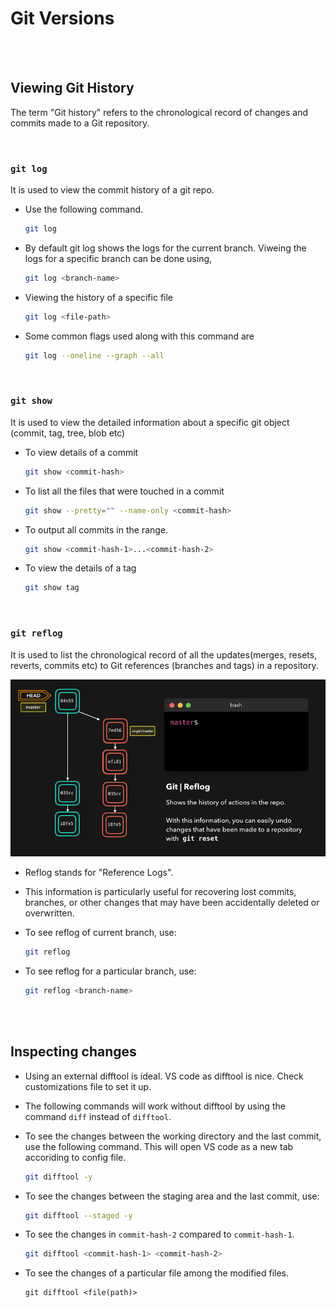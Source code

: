 # Git Versions

<br>
<br>

## Viewing Git History

The term "Git history" refers to the chronological record of changes and commits made to a Git repository.

<br>

### `git log`

It is used to view the commit history of a git repo.

- Use the following command.

  ```bash
  git log
  ```

* By default git log shows the logs for the current branch. Viweing the logs for a specific branch can be done using,

  ```bash
  git log <branch-name>
  ```

* Viewing the history of a specific file

  ```bash
  git log <file-path>
  ```

* Some common flags used along with this command are

  ```bash
  git log --oneline --graph --all
  ```

<br>

### `git show`

It is used to view the detailed information about a specific git object (commit, tag, tree, blob etc)

- To view details of a commit

  ```bash
  git show <commit-hash>
  ```

- To list all the files that were touched in a commit

  ```bash
  git show --pretty="" --name-only <commit-hash>
  ```

- To output all commits in the range.

  ```bash
  git show <commit-hash-1>...<commit-hash-2>
  ```

- To view the details of a tag

  ```bash
  git show tag
  ```

<br>

### `git reflog`

It is used to list the chronological record of all the updates(merges, resets, reverts, commits etc) to Git references (branches and tags) in a repository.

![reflog](./_assets/reflog.gif)

- Reflog stands for "Reference Logs".
- This information is particularly useful for recovering lost commits, branches, or other changes that may have been accidentally deleted or overwritten.

- To see reflog of current branch, use:

  ```bash
  git reflog
  ```

- To see reflog for a particular branch, use:

  ```bash
  git reflog <branch-name>
  ```

<br>
<br>

## Inspecting changes

- Using an external difftool is ideal. VS code as difftool is nice. Check customizations file to set it up.
- The following commands will work without difftool by using the command `diff` instead of `difftool`.

- To see the changes between the working directory and the last commit, use the following command. This will open VS code as a new tab accoriding to config file.

  ```bash
  git difftool -y
  ```

- To see the changes between the staging area and the last commit, use:

  ```bash
  git difftool --staged -y
  ```

- To see the changes in `commit-hash-2` compared to `commit-hash-1`.

  ```bash
  git difftool <commit-hash-1> <commit-hash-2>
  ```

- To see the changes of a particular file among the modified files.

  ```
  git difftool <file(path)>
  ```

<br>
<br>
